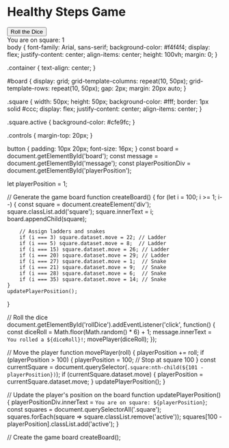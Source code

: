 <!DOCTYPE html>
<html lang="en">
<head>
    <meta charset="UTF-8">
    <meta name="viewport" content="width=device-width, initial-scale=1.0">
    <title>Healthy Steps Game</title>
    <link rel="stylesheet" href="style.css">
</head>
<body>
    <div class="container">
        <h1>Healthy Steps Game</h1>
        <div id="board"></div>
        <div class="controls">
            <button id="rollDice">Roll the Dice</button>
            <div id="message"></div>
        </div>
        <div id="playerPosition">You are on square: 1</div>
    </div>
    <script src="script.js"></script>
</body>
</html>
body {
    font-family: Arial, sans-serif;
    background-color: #f4f4f4;
    display: flex;
    justify-content: center;
    align-items: center;
    height: 100vh;
    margin: 0;
}

.container {
    text-align: center;
}

#board {
    display: grid;
    grid-template-columns: repeat(10, 50px);
    grid-template-rows: repeat(10, 50px);
    gap: 2px;
    margin: 20px auto;
}

.square {
    width: 50px;
    height: 50px;
    background-color: #fff;
    border: 1px solid #ccc;
    display: flex;
    justify-content: center;
    align-items: center;
}

.square.active {
    background-color: #cfe9fc;
}

.controls {
    margin-top: 20px;
}

button {
    padding: 10px 20px;
    font-size: 16px;
}
const board = document.getElementById('board');
const message = document.getElementById('message');
const playerPositionDiv = document.getElementById('playerPosition');

let playerPosition = 1;

// Generate the game board
function createBoard() {
    for (let i = 100; i >= 1; i--) {
        const square = document.createElement('div');
        square.classList.add('square');
        square.innerText = i;
        board.appendChild(square);

        // Assign ladders and snakes
        if (i === 3) square.dataset.move = 22; // Ladder
        if (i === 5) square.dataset.move = 8;  // Ladder
        if (i === 15) square.dataset.move = 26; // Ladder
        if (i === 20) square.dataset.move = 29; // Ladder
        if (i === 27) square.dataset.move = 1;  // Snake
        if (i === 21) square.dataset.move = 9;  // Snake
        if (i === 28) square.dataset.move = 6;  // Snake
        if (i === 35) square.dataset.move = 14; // Snake
    }
    updatePlayerPosition();
}

// Roll the dice
document.getElementById('rollDice').addEventListener('click', function() {
    const diceRoll = Math.floor(Math.random() * 6) + 1;
    message.innerText = `You rolled a ${diceRoll}!`;
    movePlayer(diceRoll);
});

// Move the player
function movePlayer(roll) {
    playerPosition += roll;
    if (playerPosition > 100) {
        playerPosition = 100; // Stop at square 100
    }
    const currentSquare = document.querySelector(`.square:nth-child(${101 - playerPosition})`);
    if (currentSquare.dataset.move) {
        playerPosition = currentSquare.dataset.move;
    }
    updatePlayerPosition();
}

// Update the player's position on the board
function updatePlayerPosition() {
    playerPositionDiv.innerText = `You are on square: ${playerPosition}`;
    const squares = document.querySelectorAll('.square');
    squares.forEach(square => square.classList.remove('active'));
    squares[100 - playerPosition].classList.add('active');
}

// Create the game board
createBoard();
